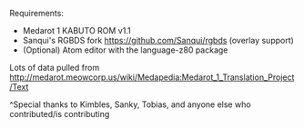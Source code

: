 Requirements:

* Medarot 1 KABUTO ROM v1.1
* Sanqui's RGBDS fork https://github.com/Sanqui/rgbds (overlay support)
* (Optional) Atom editor with the language-z80 package

Lots of data pulled from http://medarot.meowcorp.us/wiki/Medapedia:Medarot_1_Translation_Project/Text

^Special thanks to Kimbles, Sanky, Tobias, and anyone else who contributed/is contributing
